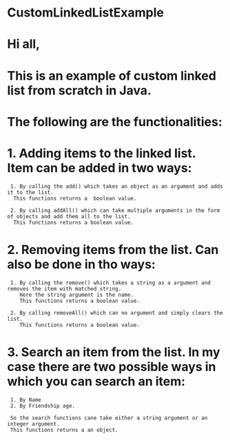 # CustomLinkedListExample

# Hi all,
# This is an example of custom linked list from scratch in Java.

# The following are the functionalities:

# 1. Adding items to the linked list. Item can be added in two ways:
     1. By calling the add() which takes an object as an argument and adds it to the list.
      This functions returns a  boolean value.

     2. By calling addAll() which can take multiple arguments in the form of objects and add them all to the list.
      This functions returns a boolean value.


# 2. Removing items from the list. Can also be done in tho ways:
     1. By calling the remove() which takes a string as a argument and removes the item with matched string.
        Here the string argument is the name.
        This functions returns a boolean value.

     2. By calling removeAll() which can no argument and simply clears the list.
        This functions returns a boolean value.

# 3. Search an item from the list. In my case there are two possible ways in which you can search an item:
     1. By Name
     2. By Friendship age. 
     
     So the search functions cane take either a string argument or an integer argument.
     This functions returns a an object.
